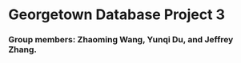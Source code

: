 # Georgetown Database Project 3
 
### **Group members**: Zhaoming Wang, Yunqi Du, and Jeffrey Zhang.

